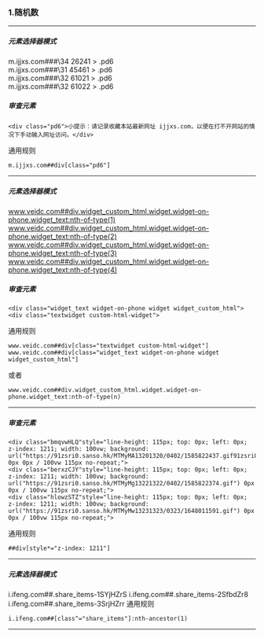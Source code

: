 ### 1.随机数
------------------------------------------------------------------------------------------------------------------------------------------------------
##### 元素选择器模式
m.ijjxs.com###\34 26241 > .pd6   
m.ijjxs.com###\31 45461 > .pd6   
m.ijjxs.com###\32 61021 > .pd6   
m.ijjxs.com###\32 61022 > .pd6   
##### 审查元素
```
<div class="pd6">小提示：请记录收藏本站最新网址 ijjxs.com，以便在打不开网站的情况下手动输入网址访问。</div>
```
通用规则
```
m.ijjxs.com##div[class="pd6"]
```
-------------------------------------------------------------------------------------------------------------------------------------------------------
##### 元素选择器模式
www.veidc.com##div.widget_custom_html.widget.widget-on-phone.widget_text:nth-of-type(1)
www.veidc.com##div.widget_custom_html.widget.widget-on-phone.widget_text:nth-of-type(2)
www.veidc.com##div.widget_custom_html.widget.widget-on-phone.widget_text:nth-of-type(3)
www.veidc.com##div.widget_custom_html.widget.widget-on-phone.widget_text:nth-of-type(4)
##### 审查元素
```
<div class="widget_text widget-on-phone widget widget_custom_html">
<div class="textwidget custom-html-widget">
```
通用规则
```
www.veidc.com##div[class="textwidget custom-html-widget"]
www.veidc.com##div[class="widget_text widget-on-phone widget widget_custom_html"]
```
或者
```
www.veidc.com##div.widget_custom_html.widget.widget-on-phone.widget_text:nth-of-type(n)
```
-------------------------------------------------------------------------------------------------------------------------------------------------------
##### 审查元素
```
<div class="bmqvwHLQ"style="line-height: 115px; top: 0px; left: 0px; z-index: 1211; width: 100vw; background: url("https://91zsri0.sanso.hk/MTMyMA13201320/0402/1585822437.gif91zsri0.sanso.hk/MTMyMA13201320/1023/1571821329.gif") 0px 0px / 100vw 115px no-repeat;">    
<div class="berxzCJY"style="line-height: 115px; top: 0px; left: 0px; z-index: 1211; width: 100vw; background: url("https://91zsri0.sanso.hk/MTMyMg13221322/0402/1585822374.gif") 0px 0px / 100vw 115px no-repeat;">   
<div class="hlowzSTZ"style="line-height: 115px; top: 0px; left: 0px; z-index: 1211; width: 100vw; background: url("https://91zsri0.sanso.hk/MTMyMw13231323/0323/1648011591.gif") 0px 0px / 100vw 115px no-repeat;">
```
通用规则  
```
##div[style*="z-index: 1211"]
```
--------------------------------------------------------------------------------------------------------------------------------------------------------
##### 元素选择器模式
i.ifeng.com##.share_items-1SYjHZrS
i.ifeng.com##.share_items-2SfbdZr8
i.ifeng.com##.share_items-3SrjHZrr
通用规则
```
i.ifeng.com##[class^="share_items"]:nth-ancestor(1)
```
------------------------------------------------------------------------------------------------------------------------------------------------------
